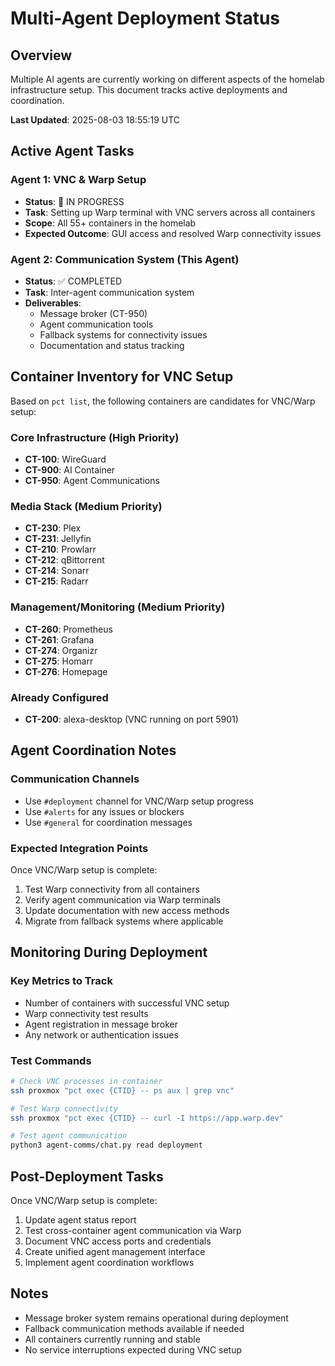 # Multi-Agent Deployment Status

## Overview
Multiple AI agents are currently working on different aspects of the homelab infrastructure setup. This document tracks active deployments and coordination.

**Last Updated**: 2025-08-03 18:55:19 UTC

## Active Agent Tasks

### Agent 1: VNC & Warp Setup
- **Status**: 🔄 IN PROGRESS
- **Task**: Setting up Warp terminal with VNC servers across all containers
- **Scope**: All 55+ containers in the homelab
- **Expected Outcome**: GUI access and resolved Warp connectivity issues

### Agent 2: Communication System (This Agent)
- **Status**: ✅ COMPLETED
- **Task**: Inter-agent communication system
- **Deliverables**: 
  - Message broker (CT-950)
  - Agent communication tools
  - Fallback systems for connectivity issues
  - Documentation and status tracking

## Container Inventory for VNC Setup

Based on `pct list`, the following containers are candidates for VNC/Warp setup:

### Core Infrastructure (High Priority)
- **CT-100**: WireGuard
- **CT-900**: AI Container
- **CT-950**: Agent Communications

### Media Stack (Medium Priority)
- **CT-230**: Plex
- **CT-231**: Jellyfin
- **CT-210**: Prowlarr
- **CT-212**: qBittorrent
- **CT-214**: Sonarr
- **CT-215**: Radarr

### Management/Monitoring (Medium Priority)
- **CT-260**: Prometheus
- **CT-261**: Grafana
- **CT-274**: Organizr
- **CT-275**: Homarr
- **CT-276**: Homepage

### Already Configured
- **CT-200**: alexa-desktop (VNC running on port 5901)

## Agent Coordination Notes

### Communication Channels
- Use `#deployment` channel for VNC/Warp setup progress
- Use `#alerts` for any issues or blockers
- Use `#general` for coordination messages

### Expected Integration Points
Once VNC/Warp setup is complete:
1. Test Warp connectivity from all containers
2. Verify agent communication via Warp terminals
3. Update documentation with new access methods
4. Migrate from fallback systems where applicable

## Monitoring During Deployment

### Key Metrics to Track
- Number of containers with successful VNC setup
- Warp connectivity test results
- Agent registration in message broker
- Any network or authentication issues

### Test Commands
```bash
# Check VNC processes in container
ssh proxmox "pct exec {CTID} -- ps aux | grep vnc"

# Test Warp connectivity
ssh proxmox "pct exec {CTID} -- curl -I https://app.warp.dev"

# Test agent communication
python3 agent-comms/chat.py read deployment
```

## Post-Deployment Tasks

Once VNC/Warp setup is complete:
1. Update agent status report
2. Test cross-container agent communication via Warp
3. Document VNC access ports and credentials
4. Create unified agent management interface
5. Implement agent coordination workflows

## Notes
- Message broker system remains operational during deployment
- Fallback communication methods available if needed
- All containers currently running and stable
- No service interruptions expected during VNC setup
